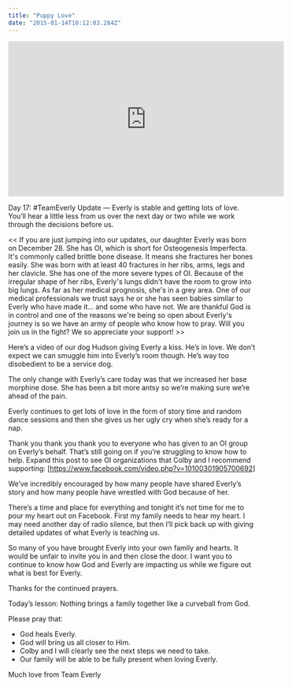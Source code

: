 ```yaml
---
title: "Puppy Love"
date: "2015-01-14T10:12:03.284Z"
---
```


<iframe width="560" height="315" src="https://www.youtube.com/embed/1Rx-REoDPYs" frameborder="0" allow="accelerometer; autoplay; encrypted-media; gyroscope; picture-in-picture" allowfullscreen></iframe>

Day 17: #TeamEverly Update — Everly is stable and getting lots of love. You’ll hear a little less from us over the next day or two while we work through the decisions before us.

<< If you are just jumping into our updates, our daughter Everly was born on December 28. She has OI, which is short for Osteogenesis Imperfecta. It's commonly called brittle bone disease. It means she fractures her bones easily. She was born with at least 40 fractures in her ribs, arms, legs and her clavicle. She has one of the more severe types of OI. Because of the irregular shape of her ribs, Everly's lungs didn't have the room to grow into big lungs. As far as her medical prognosis, she's in a grey area. One of our medical professionals we trust says he or she has seen babies similar to Everly who have made it... and some who have not. We are thankful God is in control and one of the reasons we're being so open about Everly's journey is so we have an army of people who know how to pray. Will you join us in the fight? We so appreciate your support! >>

Here’s a video of our dog Hudson giving Everly a kiss. He’s in love. We don’t expect we can smuggle him into Everly’s room though. He’s way too disobedient to be a service dog.

The only change with Everly’s care today was that we increased her base morphine dose. She has been a bit more antsy so we’re making sure we’re ahead of the pain.

Everly continues to get lots of love in the form of story time and random dance sessions and then she gives us her ugly cry when she’s ready for a nap.

Thank you thank you thank you to everyone who has given to an OI group on Everly’s behalf. That’s still going on if you’re struggling to know how to help. Expand this post to see OI organizations that Colby and I recommend supporting: [https://www.facebook.com/video.php?v=10100301905700692]

We’ve incredibly encouraged by how many people have shared Everly’s story and how many people have wrestled with God because of her.

There’s a time and place for everything and tonight it’s not time for me to pour my heart out on Facebook. First my family needs to hear my heart. I may need another day of radio silence, but then I’ll pick back up with giving detailed updates of what Everly is teaching us.

So many of you have brought Everly into your own family and hearts. It would be unfair to invite you in and then close the door. I want you to continue to know how God and Everly are impacting us while we figure out what is best for Everly.

Thanks for the continued prayers.

Today’s lesson: Nothing brings a family together like a curveball from God.

Please pray that:

- God heals Everly.
- God will bring us all closer to Him.
- Colby and I will clearly see the next steps we need to take.
- Our family will be able to be fully present when loving Everly.

Much love from Team Everly

